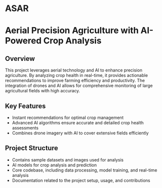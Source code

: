 # ASAR
# Aerial Precision Agriculture with AI-Powered Crop Analysis

## Overview
This project leverages aerial technology and AI to enhance precision agriculture. By analyzing crop health in real-time, it provides actionable recommendations to improve farming efficiency and productivity. The integration of drones and AI allows for comprehensive monitoring of large agricultural fields with high accuracy.

## Key Features
* Instant recommendations for optimal crop management
* Advanced AI algorithms ensure accurate and detailed crop health assessments
* Combines drone imagery with AI to cover extensive fields efficiently

## Project Structure
* Contains sample datasets and images used for analysis
* AI models for crop analysis and prediction
* Core codebase, including data processing, model training, and real-time analysis
* Documentation related to the project setup, usage, and contributions

